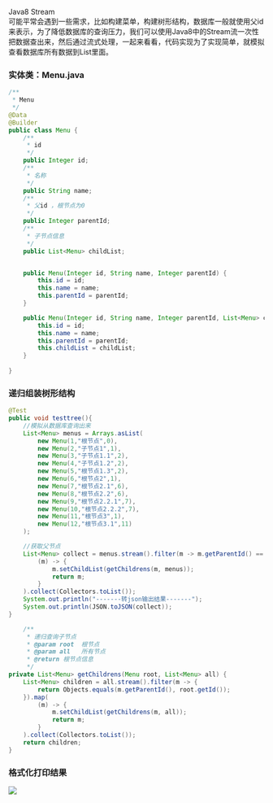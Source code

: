 Java8 Stream<br />可能平常会遇到一些需求，比如构建菜单，构建树形结构，数据库一般就使用父id来表示，为了降低数据库的查询压力，我们可以使用Java8中的Stream流一次性把数据查出来，然后通过流式处理，一起来看看，代码实现为了实现简单，就模拟查看数据库所有数据到List里面。
<a name="Bf6HD"></a>
### 实体类：Menu.java
```java
/**
 * Menu
 */
@Data
@Builder
public class Menu {
    /**
     * id
     */
    public Integer id;
    /**
     * 名称
     */
    public String name;
    /**
     * 父id ，根节点为0
     */
    public Integer parentId;
    /**
     * 子节点信息
     */
    public List<Menu> childList;


    public Menu(Integer id, String name, Integer parentId) {
        this.id = id;
        this.name = name;
        this.parentId = parentId;
    }

    public Menu(Integer id, String name, Integer parentId, List<Menu> childList) {
        this.id = id;
        this.name = name;
        this.parentId = parentId;
        this.childList = childList;
    }
    
}
```
<a name="ko7pJ"></a>
### 递归组装树形结构
```java
@Test
public void testtree(){
    //模拟从数据库查询出来
    List<Menu> menus = Arrays.asList(
        new Menu(1,"根节点",0),
        new Menu(2,"子节点1",1),
        new Menu(3,"子节点1.1",2),
        new Menu(4,"子节点1.2",2),
        new Menu(5,"根节点1.3",2),
        new Menu(6,"根节点2",1),
        new Menu(7,"根节点2.1",6),
        new Menu(8,"根节点2.2",6),
        new Menu(9,"根节点2.2.1",7),
        new Menu(10,"根节点2.2.2",7),
        new Menu(11,"根节点3",1),
        new Menu(12,"根节点3.1",11)
    );

    //获取父节点
    List<Menu> collect = menus.stream().filter(m -> m.getParentId() == 0).map(
        (m) -> {
            m.setChildList(getChildrens(m, menus));
            return m;
        }
    ).collect(Collectors.toList());
    System.out.println("-------转json输出结果-------");
    System.out.println(JSON.toJSON(collect));
}

	/**
     * 递归查询子节点
     * @param root  根节点
     * @param all   所有节点
     * @return 根节点信息
     */
private List<Menu> getChildrens(Menu root, List<Menu> all) {
    List<Menu> children = all.stream().filter(m -> {
        return Objects.equals(m.getParentId(), root.getId());
    }).map(
        (m) -> {
            m.setChildList(getChildrens(m, all));
            return m;
        }
    ).collect(Collectors.toList());
    return children;
}
```
<a name="IYspu"></a>
### 格式化打印结果
![](https://cdn.nlark.com/yuque/0/2021/webp/396745/1636173264361-74a7534c-a897-4d05-9132-4da040fb798d.webp#clientId=u3d7d3207-9a19-4&from=paste&id=uf7ac8c3f&originHeight=838&originWidth=537&originalType=url&ratio=1&rotation=0&showTitle=false&status=done&style=shadow&taskId=u8b4f8ff9-f21b-48c5-8ad2-3ec453d70f8&title=)

